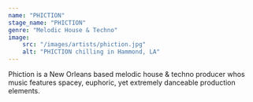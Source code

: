 ```yaml
---
name: "PHICTION"
stage_name: "PHICTION"
genre: "Melodic House & Techno"
image: 
    src: "/images/artists/phiction.jpg"
    alt: "PHICTION chilling in Hammond, LA"
---
```


Phiction is a New Orleans based melodic house & techno producer whos music features spacey, euphoric, yet extremely danceable production elements.